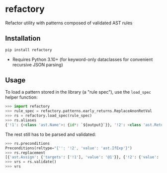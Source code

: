 # refactory
Refactor utility with patterns composed of validated AST rules

## Installation

```sh
pip install refactory
```

- Requires Python 3.10+ (for keyword-only dataclasses for convenient recursive JSON parsing)

## Usage

To load a pattern stored in the library (a "rule spec"), use the `load_spec` helper function:

```py
>>> import refactory
>>> rule_spec = refactory.patterns.early_returns.ReplaceAnonRetVal
>>> rs = refactory.load_spec(rule_spec)
>>> rs.aliases
{'!1': {<class 'ast.Name'>: {id*: `${output}`}}, '!2': <class 'ast.Return'>}
```

The rest still has to be parsed and validated:

```py
>>> rs.preconditions
Preconditions(reltype="{'': '!2', 'value': 'ast.IfExp'}")
>>> rs.replacement
[{'ast.Assign': {'targets': ['!1'], 'value': '@1'}}, {'!2': {'value': '!1'}}]
>>> vrs = rs.validate()
>>> vrs
```
